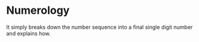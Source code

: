 # Numerology
It simply breaks down the number sequence into a final single digit number and explains how. 
